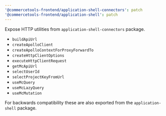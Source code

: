 ```yaml
---
'@commercetools-frontend/application-shell-connectors': patch
'@commercetools-frontend/application-shell': patch
---
```


Expose HTTP utilities from `application-shell-connectors` package.

- `buildApiUrl`
- `createApolloClient`
- `createApolloContextForProxyForwardTo`
- `createHttpClientOptions`
- `executeHttpClientRequest`
- `getMcApiUrl`
- `selectUserId`
- `selectProjectKeyFromUrl`
- `useMcQuery`
- `useMcLazyQuery`
- `useMcMutation`

For backwards compatibility these are also exported from the `application-shell` package.
